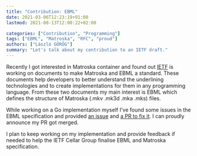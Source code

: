 ```yaml
---
title: "Contribution: EBML"
date: 2021-03-06T12:23:19+01:00
lastmod: 2021-08-13T12:00:22+02:00

categories: ["Contribution", "Programming"]
tags: ["EBML", "Matroska", "RFC", "proud"]
authors: ["László GÖRÖG"]
summary: "Let's talk about my contribution to an IETF draft."
---
```

Recently I got interested in Matroska container and found out [IETF][IETF] is working on documents to make Matroska and EBML a standard. These documents help developers to better understand the underlining technologies and to create implementations for them in any programming language. From these two documents my main interest is EBML which defines the structure of Matroska (.mkv .mk3d .mka .mks) files.

While working on a Go implementation myself I've found some issues in the EBML specification and provided [an issue](https://github.com/ietf-wg-cellar/ebml-specification/issues/395) and [a PR to fix it](https://github.com/ietf-wg-cellar/ebml-specification/pull/396). I can proudly announce my PR got merged.

I plan to keep working on my implementation and provide feedback if needed to help the IETF Cellar Group finalise EBML and Matroska specification.

[IETF]: https://www.ietf.org/
